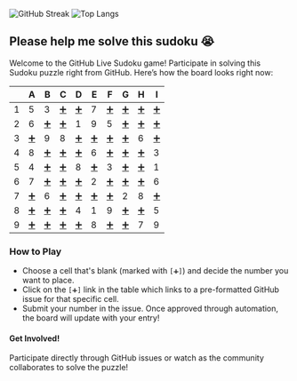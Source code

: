

![GitHub Streak](https://github-readme-streak-stats.herokuapp.com/?user=kchemorion)   ![Top Langs](https://github-readme-stats.vercel.app/api/top-langs/?username=kchemorion&layout=compact)


## Please help me solve this sudoku 😭

Welcome to the GitHub Live Sudoku game! Participate in solving this Sudoku puzzle right from GitHub. Here’s how the board looks right now:

|   | A | B | C | D | E | F | G | H | I |
| - | - | - | - | - | - | - | - | - | - |
| 1 | 5 | 3 | [➕](https://github.com/kchemorion/kchemorion/issues/new?title=Move+at+C1) | [➕](https://github.com/kchemorion/kchemorion/issues/new?title=Move+at+D1) | 7 | [➕](https://github.com/kchemorion/kchemorion/issues/new?title=Move+at+F1) | [➕](https://github.com/kchemorion/kchemorion/issues/new?title=Move+at+G1) | [➕](https://github.com/kchemorion/kchemorion/issues/new?title=Move+at+H1) | [➕](https://github.com/kchemorion/kchemorion/issues/new?title=Move+at+I1) |
| 2 | 6 | [➕](https://github.com/kchemorion/kchemorion/issues/new?title=Move+at+B2) | [➕](https://github.com/kchemorion/kchemorion/issues/new?title=Move+at+C2) | 1 | 9 | 5 | [➕](https://github.com/kchemorion/kchemorion/issues/new?title=Move+at+G2) | [➕](https://github.com/kchemorion/kchemorion/issues/new?title=Move+at+H2) | [➕](https://github.com/kchemorion/kchemorion/issues/new?title=Move+at+I2) |
| 3 | [➕](https://github.com/kchemorion/kchemorion/issues/new?title=Move+at+A3) | 9 | 8 | [➕](https://github.com/kchemorion/kchemorion/issues/new?title=Move+at+D3) | [➕](https://github.com/kchemorion/kchemorion/issues/new?title=Move+at+E3) | [➕](https://github.com/kchemorion/kchemorion/issues/new?title=Move+at+F3) | [➕](https://github.com/kchemorion/kchemorion/issues/new?title=Move+at+G3) | 6 | [➕](https://github.com/kchemorion/kchemorion/issues/new?title=Move+at+I3) |
| 4 | 8 | [➕](https://github.com/kchemorion/kchemorion/issues/new?title=Move+at+B4) | [➕](https://github.com/kchemorion/kchemorion/issues/new?title=Move+at+C4) | [➕](https://github.com/kchemorion/kchemorion/issues/new?title=Move+at+D4) | 6 | [➕](https://github.com/kchemorion/kchemorion/issues/new?title=Move+at+F4) | [➕](https://github.com/kchemorion/kchemorion/issues/new?title=Move+at+G4) | [➕](https://github.com/kchemorion/kchemorion/issues/new?title=Move+at+H4) | 3 |
| 5 | 4 | [➕](https://github.com/kchemorion/kchemorion/issues/new?title=Move+at+B5) | [➕](https://github.com/kchemorion/kchemorion/issues/new?title=Move+at+C5) | 8 | [➕](https://github.com/kchemorion/kchemorion/issues/new?title=Move+at+E5) | 3 | [➕](https://github.com/kchemorion/kchemorion/issues/new?title=Move+at+G5) | [➕](https://github.com/kchemorion/kchemorion/issues/new?title=Move+at+H5) | 1 |
| 6 | 7 | [➕](https://github.com/kchemorion/kchemorion/issues/new?title=Move+at+B6) | [➕](https://github.com/kchemorion/kchemorion/issues/new?title=Move+at+C6) | [➕](https://github.com/kchemorion/kchemorion/issues/new?title=Move+at+D6) | 2 | [➕](https://github.com/kchemorion/kchemorion/issues/new?title=Move+at+F6) | [➕](https://github.com/kchemorion/kchemorion/issues/new?title=Move+at+G6) | [➕](https://github.com/kchemorion/kchemorion/issues/new?title=Move+at+H6) | 6 |
| 7 | [➕](https://github.com/kchemorion/kchemorion/issues/new?title=Move+at+A7) | 6 | [➕](https://github.com/kchemorion/kchemorion/issues/new?title=Move+at+C7) | [➕](https://github.com/kchemorion/kchemorion/issues/new?title=Move+at+D7) | [➕](https://github.com/kchemorion/kchemorion/issues/new?title=Move+at+E7) | [➕](https://github.com/kchemorion/kchemorion/issues/new?title=Move+at+F7) | 2 | 8 | [➕](https://github.com/kchemorion/kchemorion/issues/new?title=Move+at+I7) |
| 8 | [➕](https://github.com/kchemorion/kchemorion/issues/new?title=Move+at+A8) | [➕](https://github.com/kchemorion/kchemorion/issues/new?title=Move+at+B8) | [➕](https://github.com/kchemorion/kchemorion/issues/new?title=Move+at+C8) | 4 | 1 | 9 | [➕](https://github.com/kchemorion/kchemorion/issues/new?title=Move+at+G8) | [➕](https://github.com/kchemorion/kchemorion/issues/new?title=Move+at+H8) | 5 |
| 9 | [➕](https://github.com/kchemorion/kchemorion/issues/new?title=Move+at+A9) | [➕](https://github.com/kchemorion/kchemorion/issues/new?title=Move+at+B9) | [➕](https://github.com/kchemorion/kchemorion/issues/new?title=Move+at+C9) | [➕](https://github.com/kchemorion/kchemorion/issues/new?title=Move+at+D9) | 8 | [➕](https://github.com/kchemorion/kchemorion/issues/new?title=Move+at+F9) | [➕](https://github.com/kchemorion/kchemorion/issues/new?title=Move+at+G9) | 7 | 9 |

### How to Play
- Choose a cell that's blank (marked with `[➕]`) and decide the number you want to place.
- Click on the `[➕]` link in the table which links to a pre-formatted GitHub issue for that specific cell.
- Submit your number in the issue. Once approved through automation, the board will update with your entry!

#### Get Involved!
Participate directly through GitHub issues or watch as the community collaborates to solve the puzzle!
